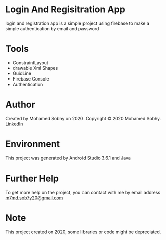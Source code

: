# Login And Regisitration App

login and registration app is a simple project using firebase to make a simple authentication by email and password

# Tools

- ConstraintLayout
- drawable Xml Shapes
- GuidLine
- Firebase Console
- Authentication

# Author

Created by Mohamed Sobhy on 2020. Copyright © 2020 Mohamed Sobhy. [LinkedIn](https://www.linkedin.com/in/mohamed-sobhy-040958181/)

# Environment

This project was generated by Android Studio 3.6.1 and Java 

# Further Help

To get more help on the project, you can contact with me by email address m7md.sob7y20@gmail.com

# Note

This project created on 2020, some libraries or code might be depreciated.
